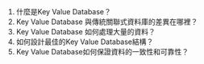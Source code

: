 1. 什麼是Key Value Database？
2. Key Value Database 與傳統關聯式資料庫的差異在哪裡？
3. Key Value Database 如何處理大量的資料？
4. 如何設計最佳的Key Value Database結構？
5. Key Value Database如何保證資料的一致性和可靠性？